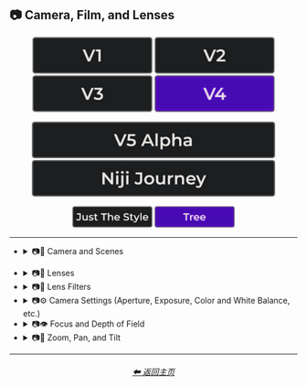 <h2>📷 Camera, Film, and Lenses</h2>

<div align="center">

[<img src="/Images/Repo_Parts/Buttons/Version_Buttons/button_version_V1_inactive.webp?raw=true" alt="MidJourney V1" height="64" />](/Pages/MJ_V1/Style_Pages/Sphere/Camera.md)
[<img src="/Images/Repo_Parts/Buttons/Version_Buttons/button_version_V2_inactive.webp?raw=true" alt="MidJourney V2" height="64" />](/Pages/MJ_V2/Style_Pages/Sphere/Camera.md)
[<img src="/Images/Repo_Parts/Buttons/Version_Buttons/button_version_V3_inactive.webp?raw=true" alt="MidJourney V3" height="64" />](/Pages/MJ_V3/Style_Pages/Just_The_Style/Camera.md)
[<img src="/Images/Repo_Parts/Buttons/Version_Buttons/button_version_V4_active.webp?raw=true" alt="MidJourney V4" height="64" />](/Pages/MJ_V4/Style_Pages/Tree/Camera.md)

[<img src="/Images/Repo_Parts/Buttons/Version_Buttons/button_version_V5_Alpha_inactive_half.webp?raw=true" alt="MidJourney V5" height="64" />](/Pages/MJ_V5/Style_Pages/Just_The_Style/Camera.md)
[<img src="/Images/Repo_Parts/Buttons/Version_Buttons/button_version_niji_inactive_half.webp?raw=true" alt="Niji Journey" height="64" />](/Pages/Niji_Journey/Style_Pages/Camera.md)

[<img src="/Images/Repo_Parts/Buttons/Image_Type_Buttons/button_just_the_style_inactive.webp?raw=true" alt="Just The Style" width="140.5" />](/Pages/MJ_V4/Style_Pages/Just_The_Style/Camera.md)
[<img src="/Images/Repo_Parts/Buttons/Image_Type_Buttons/button_tree_active.webp?raw=true" alt="Tree" width="140.5" />](/Pages/MJ_V4/Style_Pages/Tree/Camera.md)

</div>

<hr>

- <details><summary>📷🌇 Camera and Scenes</summary><p><div align="center">

    | Scene |
    | :-: |
    | <img src="/Images/MJ_V4/V4_Alpha_3.5/Midjourney_Styles_(tree)/Camera/Tree_Scene.webp?raw=true" width="256" /> |

    <br>

    | Photography | Photograph | Photographia |
    | :-: | :-: | :-: |
    | <img src="/Images/MJ_V4/V4_Alpha_3.5/Midjourney_Styles_(tree)/Camera/Tree_Photography.webp?raw=true" width="256" /> | <img src="/Images/MJ_V4/V4_Alpha_3.6/Midjourney_Styles_(tree)/Camera/Tree_Photograph.webp?raw=true" width="256" /> | <img src="/Images/MJ_V4/V4_Alpha_3.6/Midjourney_Styles_(tree)/Camera/Tree_Photographia.webp?raw=true" width="256" /> |

    <br>

    | Closed Composition |
    | :-: |
    | <img src="/Images/MJ_V4/V4_Alpha_3.6/Midjourney_Styles_(tree)/Camera/Tree_Closed_Composition.webp?raw=true" width="256" /> |

    <br>

    | Filmic | Cinematic |
    | :-: | :-: |
    | <img src="/Images/MJ_V4/V4_Alpha_3.5/Midjourney_Styles_(tree)/Camera/Tree_Filmic.webp?raw=true" width="256" /> | <img src="/Images/MJ_V4/V4_Alpha_3.5/Midjourney_Styles_(tree)/Camera/Tree_Cinematic.webp?raw=true" width="256" /> | 

    <br>

    | Dramatic | Glamor Shot |
    | :-: | :-: |
    | <img src="/Images/MJ_V4/V4_Alpha_3.5/Midjourney_Styles_(tree)/Camera/Tree_Dramatic.webp?raw=true" width="256" /> | <img src="/Images/MJ_V4/V4_Alpha_3.5/Midjourney_Styles_(tree)/Camera/Tree_Glamor_Shot.webp?raw=true" width="256" /> |

    <br>

    | Golden Hour | Blue Hour |
    | :-: | :-: |
    | <img src="/Images/MJ_V4/V4_Alpha_3.5/Midjourney_Styles_(tree)/Camera/Tree_Golden_Hour.webp?raw=true" width="256" /> | <img src="/Images/MJ_V4/V4_Alpha_3.5/Midjourney_Styles_(tree)/Camera/Tree_Blue_Hour.webp?raw=true" width="256" /> |

    <br>

    | Award Winning Photography | Establishing Shot | Nightography |
    | :-: | :-: | :-: |
    | <img src="/Images/MJ_V4/V4_Alpha_3.5/Midjourney_Styles_(tree)/Camera/Tree_Award_Winning_Photography.webp?raw=true" width="256" /> | <img src="/Images/MJ_V4/V4_Alpha_3.5/Midjourney_Styles_(tree)/Camera/Tree_Establishing_Shot.webp?raw=true" width="256" /> | <img src="/Images/MJ_V4/V4_Alpha_3.5/Midjourney_Styles_(tree)/Camera/Tree_Nightography.webp?raw=true" width="256" /> |

    <br>

    | Photoshoot |
    | :-: |
    | <img src="/Images/MJ_V4/V4_Alpha_3.5/Midjourney_Styles_(tree)/Camera/Tree_Photoshoot.webp?raw=true" width="256" /> |

    <br>

    | Portrait | Full Body Portrait | Portraiture |
    | :-: | :-: | :-: |
    | <img src="/Images/MJ_V4/V4_Alpha_3.5/Midjourney_Styles_(tree)/Camera/Tree_Portrait.webp?raw=true" width="256" /> | <img src="/Images/MJ_V4/V4_Alpha_3.5/Midjourney_Styles_(tree)/Camera/Tree_Full_Body_Portrait.webp?raw=true" width="256" /> | <img src="/Images/MJ_V4/V4_Alpha_3.6/Midjourney_Styles_(tree)/Camera/Tree_Portraiture.webp?raw=true" width="256" /> |

    <br>

    | Cinematic Haze |
    | :-: |
    | <img src="/Images/MJ_V4/V4_Alpha_3.5/Midjourney_Styles_(tree)/Camera/Tree_Cinematic_Haze.webp?raw=true" width="256" /> |

    <br>

    | Subject |
    | :-: |
    | <img src="/Images/MJ_V4/V4_Alpha_3.5/Midjourney_Styles_(tree)/Camera/Tree_Subject.webp?raw=true" width="256" /> |

    <br>

    | Pose | Gesture | Profile |
    | :-: | :-: | :-: |
    | <img src="/Images/MJ_V4/V4_Alpha_3.5/Midjourney_Styles_(tree)/Camera/Tree_Pose.webp?raw=true" width="256" /> | <img src="/Images/MJ_V4/V4_Alpha_3.5/Midjourney_Styles_(tree)/Camera/Tree_Gesture.webp?raw=true" width="256" /> | <img src="/Images/MJ_V4/V4_Alpha_3.5/Midjourney_Styles_(tree)/Camera/Tree_Profile.webp?raw=true" width="256" /> |

    <br>

    | High-Speed Photograph | Time-Lapse | Motion Capture |
    | :-: | :-: | :-: |
    | <img src="/Images/MJ_V4/V4_Alpha_3.5/Midjourney_Styles_(tree)/Camera/Tree_High-Speed_Photograph.webp?raw=true" width="256" /> | <img src="/Images/MJ_V4/V4_Alpha_3.5/Midjourney_Styles_(tree)/Camera/Tree_Time-Lapse.webp?raw=true" width="256" /> | <img src="/Images/MJ_V4/V4_Alpha_3.5/Midjourney_Styles_(tree)/Camera/Tree_Motion_Capture.webp?raw=true" width="256" /> |

    <br>

    | Claymation | Video Frame Capture |
    | :-: | :-: |
    | <img src="/Images/MJ_V4/V4_Alpha_3.5/Midjourney_Styles_(tree)/Camera/Tree_Claymation.webp?raw=true" width="256" /> | <img src="/Images/MJ_V4/V4_Alpha_3.5/Midjourney_Styles_(tree)/Camera/Tree_Video_Frame_Capture.webp?raw=true" width="256" /> |

    <br>

    | Stop Motion | Stop-Motion Animation Frame |
    | :-: | :-: |
    | <img src="/Images/MJ_V4/V4_Alpha_3.5/Midjourney_Styles_(tree)/Camera/Tree_Stop_Motion.webp?raw=true" width="256" /> | <img src="/Images/MJ_V4/V4_Alpha_3.5/Midjourney_Styles_(tree)/Camera/Tree_Stop-motion_Animation_Frame.webp?raw=true" width="256" /> |

    <br>

    | Color Grading | Bokeh | Film Grain |
    | :-: | :-: | :-: |
    | <img src="/Images/MJ_V4/V4_Alpha_3.5/Midjourney_Styles_(tree)/Camera/Tree_Color_Grading.webp?raw=true" width="256" /> | <img src="/Images/MJ_V4/V4_Alpha_3.5/Midjourney_Styles_(tree)/Camera/Tree_Bokeh.webp?raw=true" width="256" /> | <img src="/Images/MJ_V4/V4_Alpha_3.5/Midjourney_Styles_(tree)/Camera/Tree_Film_Grain.webp?raw=true" width="256" /> |

    <br>

    | Surveillance | Surveillance Footage |
    | :-: | :-: |
    | <img src="/Images/MJ_V4/V4_Alpha_3.5/Midjourney_Styles_(tree)/Camera/Tree_Surveillance.webp?raw=true" width="256" /> | <img src="/Images/MJ_V4/V4_Alpha_3.5/Midjourney_Styles_(tree)/Camera/Tree_Surveillance_Footage.webp?raw=true" width="256" /> |

    <br>

    | Security Footage | CCTV |
    | :-: | :-: |
    | <img src="/Images/MJ_V4/V4_Alpha_3.5/Midjourney_Styles_(tree)/Camera/Tree_Security_Footage.webp?raw=true" width="256" /> | <img src="/Images/MJ_V4/V4_Alpha_3.5/Midjourney_Styles_(tree)/Camera/Tree_CCTV.webp?raw=true" width="256" /> |

    <br>

    | Dashcam-Footage | Satellite Imagery | Paparazzi Photography |
    | :-: | :-: | :-: |
    | <img src="/Images/MJ_V4/V4_Alpha_3.5/Midjourney_Styles_(tree)/Camera/Tree_Dashcam-Footage.webp?raw=true" width="256" /> | <img src="/Images/MJ_V4/V4_Alpha_3.5/Midjourney_Styles_(tree)/Camera/Tree_Satellite_Imagery.webp?raw=true" width="256" /> | <img src="/Images/MJ_V4/V4_Alpha_3.5/Midjourney_Styles_(tree)/Camera/Tree_Paparazzi_Photography.webp?raw=true" width="256" /> |

    <br>

    | Underwater Photography | Wildlife Photography | National Geographic Photo |
    | :-: | :-: | :-: |
    | <img src="/Images/MJ_V4/V4_Alpha_3.5/Midjourney_Styles_(tree)/Camera/Tree_Underwater_Photography.webp?raw=true" width="256" /> | <img src="/Images/MJ_V4/V4_Alpha_3.5/Midjourney_Styles_(tree)/Camera/Tree_Wildlife_Photography.webp?raw=true" width="256" /> | <img src="/Images/MJ_V4/V4_Alpha_3.5/Midjourney_Styles_(tree)/Camera/Tree_National_Geographic_Photo.webp?raw=true" width="256" /> |

    <br>

    | Editorial Photography | Associated Press Photo | Photojournalism |
    | :-: | :-: | :-: |
    | <img src="/Images/MJ_V4/V4_Alpha_3.5/Midjourney_Styles_(tree)/Camera/Tree_Editorial_Photography.webp?raw=true" width="256" /> | <img src="/Images/MJ_V4/V4_Alpha_3.5/Midjourney_Styles_(tree)/Camera/Tree_Associated_Press_Photo.webp?raw=true" width="256" /> | <img src="/Images/MJ_V4/V4_Alpha_3.5/Midjourney_Styles_(tree)/Camera/Tree_Photojournalism.webp?raw=true" width="256" /> |

    <br>

    | Action Scene | War Photography |
    | :-: | :-: |
    | <img src="/Images/MJ_V4/V4_Alpha_3.5/Midjourney_Styles_(tree)/Camera/Tree_Action_Scene.webp?raw=true" width="256" /> | <img src="/Images/MJ_V4/V4_Alpha_3.5/Midjourney_Styles_(tree)/Camera/Tree_War_Photography.webp?raw=true" width="256" /> |

    </div></p></details>

<!--
- <details><summary>📷🌇 Camera and Film Types</summary><p><div align="center">

    | Camcorder Effect | DSLR | Night Vision |
    | :-: | :-: | :-: |
    | <img src="/Images/MJ_V4/V4_Alpha_3.5/Midjourney_Styles_(tree)/Camera/Tree_Camcorder_Effect.webp?raw=true" width="256" /> | <img src="/Images/MJ_V4/V4_Alpha_3.5/Midjourney_Styles_(tree)/Camera/Tree_DSLR.webp?raw=true" width="256" /> | <img src="/Images/MJ_V4/V4_Alpha_3.5/Midjourney_Styles_(tree)/Camera/Tree_Night_Vision.webp?raw=true" width="256" /> |

    <br>

    | Drone Photography | GoPro Video | Unregistered Hypercam 2 |
    | :-: | :-: | :-: |
    | <img src="/Images/MJ_V4/V4_Alpha_3.5/Midjourney_Styles_(tree)/Camera/Tree_Drone_Photography.webp?raw=true" width="256" /> | <img src="/Images/MJ_V4/V4_Alpha_3.5/Midjourney_Styles_(tree)/Camera/Tree_GoPro_Video.webp?raw=true" width="256" /> | <img src="/Images/MJ_V4/V4_Alpha_3.5/Midjourney_Styles_(tree)/Camera/Tree_Unregistered_Hypercam_2.webp?raw=true" width="256" /> |

    <br>

    | Hyperspectral Imaging | Multispectral Imaging | Schlieren |
    | :-: | :-: | :-: |
    | <img src="/Images/MJ_V4/V4_Alpha_3.5/Midjourney_Styles_(tree)/Camera/Tree_Hyperspectral_Imaging.webp?raw=true" width="256" /> | <img src="/Images/MJ_V4/V4_Alpha_3.5/Midjourney_Styles_(tree)/Camera/Tree_Multispectral_Imaging.webp?raw=true" width="256" /> | <img src="/Images/MJ_V4/V4_Alpha_3.5/Midjourney_Styles_(tree)/Camera/Tree_Schlieren.webp?raw=true" width="256" /> |

    <br>

    | Disposable Camera | Disposable Camera Photo |
    | :-: | :-: |
    | <img src="/Images/MJ_V4/V4_Alpha_3.5/Midjourney_Styles_(tree)/Camera/Tree_Disposable_Camera.webp?raw=true" width="256" /> | <img src="/Images/MJ_V4/V4_Alpha_3.5/Midjourney_Styles_(tree)/Camera/Tree_Disposable_Camera_Photo.webp?raw=true" width="256" /> |

    <br>

    | Polaroid |
    | :-: |
    | <img src="/Images/MJ_V4/V4_Alpha_3.5/Midjourney_Styles_(tree)/Camera/Tree_Polaroid.webp?raw=true" width="256" /> |

    <br>

    | Ektachrome | Fujifilm Superia | Instax |
    | :-: | :-: | :-: |
    | <img src="/Images/MJ_V4/V4_Alpha_3.5/Midjourney_Styles_(tree)/Camera/Tree_Ektachrome.webp?raw=true" width="256" /> | <img src="/Images/MJ_V4/V4_Alpha_3.5/Midjourney_Styles_(tree)/Camera/Tree_Fujifilm_Superia.webp?raw=true" width="256" /> | <img src="/Images/MJ_V4/V4_Alpha_3.5/Midjourney_Styles_(tree)/Camera/Tree_Instax.webp?raw=true" width="256" /> |

    <br>

    | Kodak Ektar | Kodak Gold 200 | Kodak Portra |
    | :-: | :-: | :-: |
    | <img src="/Images/MJ_V4/V4_Alpha_3.5/Midjourney_Styles_(tree)/Camera/Tree_Kodak_Ektar.webp?raw=true" width="256" /> | <img src="/Images/MJ_V4/V4_Alpha_3.5/Midjourney_Styles_(tree)/Camera/Tree_Kodak_Gold_200.webp?raw=true" width="256" /> | <img src="/Images/MJ_V4/V4_Alpha_3.5/Midjourney_Styles_(tree)/Camera/Tree_Kodak_Portra.webp?raw=true" width="256" /> |

    <br>

    | Nikon D750 | Provia | Velvia |
    | :-: | :-: | :-: |
    | <img src="/Images/MJ_V4/V4_Alpha_3.5/Midjourney_Styles_(tree)/Camera/Tree_Nikon_D750.webp?raw=true" width="256" /> | <img src="/Images/MJ_V4/V4_Alpha_3.5/Midjourney_Styles_(tree)/Camera/Tree_Provia.webp?raw=true" width="256" /> | <img src="/Images/MJ_V4/V4_Alpha_3.5/Midjourney_Styles_(tree)/Camera/Tree_Velvia.webp?raw=true" width="256" /> |

    <br>

    | Lomo | Pinhole Photography | CinemaScope |
    | :-: | :-: | :-: |
    | <img src="/Images/MJ_V4/V4_Alpha_3.5/Midjourney_Styles_(tree)/Camera/Tree_Lomo.webp?raw=true" width="256" /> | <img src="/Images/MJ_V4/V4_Alpha_3.5/Midjourney_Styles_(tree)/Camera/Tree_Pinhole_Photography.webp?raw=true" width="256" /> | <img src="/Images/MJ_V4/V4_Alpha_3.5/Midjourney_Styles_(tree)/Camera/Tree_CinemaScope.webp?raw=true" width="256" /> |

    <br>

    | Tri-X 400 TX | Ilford HP5 | Photogram |
    | :-: | :-: | :-: |
    | <img src="/Images/MJ_V4/V4_Alpha_3.5/Midjourney_Styles_(tree)/Camera/Tree_Tri-X_400_TX.webp?raw=true" width="256" /> | <img src="/Images/MJ_V4/V4_Alpha_3.5/Midjourney_Styles_(tree)/Camera/Tree_Ilford_HP5.webp?raw=true" width="256" /> | <img src="/Images/MJ_V4/V4_Alpha_3.5/Midjourney_Styles_(tree)/Camera/Tree_Photogram.webp?raw=true" width="256" /> |

    <br>

    | VistaVision | Technirama |
    | :-: | :-: |
    | <img src="/Images/MJ_V4/V4_Alpha_3.5/Midjourney_Styles_(tree)/Camera/Tree_VistaVision.webp?raw=true" width="256" /> | <img src="/Images/MJ_V4/V4_Alpha_3.5/Midjourney_Styles_(tree)/Camera/Tree_Technirama.webp?raw=true" width="256" /> |

    <br>

    | Techniscope | Super-35 |
    | :-: | :-: |
    | <img src="/Images/MJ_V4/V4_Alpha_3.5/Midjourney_Styles_(tree)/Camera/Tree_Techniscope.webp?raw=true" width="256" /> | <img src="/Images/MJ_V4/V4_Alpha_3.5/Midjourney_Styles_(tree)/Camera/Tree_Super-35.webp?raw=true" width="256" /> |

    <br>

    | Panavision | Super-Panavision-70 |
    | :-: | :-: |
    | <img src="/Images/MJ_V4/V4_Alpha_3.5/Midjourney_Styles_(tree)/Camera/Tree_Panavision.webp?raw=true" width="256" /> | <img src="/Images/MJ_V4/V4_Alpha_3.5/Midjourney_Styles_(tree)/Camera/Tree_Super-Panavision-70.webp?raw=true" width="256" /> |

    <br>

    | Cinerama | Kinopanorama | Cinemiracle |
    | :-: | :-: | :-: |
    | <img src="/Images/MJ_V4/V4_Alpha_3.5/Midjourney_Styles_(tree)/Camera/Tree_Cinerama.webp?raw=true" width="256" /> | <img src="/Images/MJ_V4/V4_Alpha_3.5/Midjourney_Styles_(tree)/Camera/Tree_Kinopanorama.webp?raw=true" width="256" /> | <img src="/Images/MJ_V4/V4_Alpha_3.5/Midjourney_Styles_(tree)/Camera/Tree_Cinemiracle.webp?raw=true" width="256" /> |

    <br>

    | Daguerrotype | Ambrotype | Calotype |
    | :-: | :-: | :-: |
    | <img src="/Images/MJ_V4/V4_Alpha_3.5/Midjourney_Styles_(tree)/Camera/Tree_Daguerrotype.webp?raw=true" width="256" /> | <img src="/Images/MJ_V4/V4_Alpha_3.5/Midjourney_Styles_(tree)/Camera/Tree_Ambrotype.webp?raw=true" width="256" /> | <img src="/Images/MJ_V4/V4_Alpha_3.5/Midjourney_Styles_(tree)/Camera/Tree_Calotype.webp?raw=true" width="256" /> |

    <br>

    | Tintype | Film-Negative |
    | :-: | :-: |
    | <img src="/Images/MJ_V4/V4_Alpha_3.5/Midjourney_Styles_(tree)/Camera/Tree_Tintype.webp?raw=true" width="256" /> | <img src="/Images/MJ_V4/V4_Alpha_3.5/Midjourney_Styles_(tree)/Camera/Tree_Film-Negative.webp?raw=true" width="256" /> |

    <br>

    | Full Frame |
    | :-: |
    | <img src="/Images/MJ_V4/V4_Alpha_3.5/Midjourney_Styles_(tree)/Camera/Tree_Full_Frame.webp?raw=true" width="256" /> |

    </div></p></details>

- <details><summary>📷🎞 Film Sizes</summary><p><div align="center">

    | Shot on 8mm | Shot on 9.5mm |
    | :-: | :-: |
    | <img src="/Images/MJ_V4/V4_Alpha_3.5/Midjourney_Styles_(tree)/Camera/Tree_Shot_on_8mm.webp?raw=true" width="256" /> | <img src="/Images/MJ_V4/V4_Alpha_3.5/Midjourney_Styles_(tree)/Camera/Tree_Shot_on_9.5mm.webp?raw=true" width="256" /> |

    <br>

    | Shot on 16mm | Shot on 17.5mm | Shot on 28mm |
    | :-: | :-: | :-: |
    | <img src="/Images/MJ_V4/V4_Alpha_3.5/Midjourney_Styles_(tree)/Camera/Tree_Shot_on_16mm.webp?raw=true" width="256" /> | <img src="/Images/MJ_V4/V4_Alpha_3.5/Midjourney_Styles_(tree)/Camera/Tree_Shot_on_17.5mm.webp?raw=true" width="256" /> | <img src="/Images/MJ_V4/V4_Alpha_3.5/Midjourney_Styles_(tree)/Camera/Tree_Shot_on_28mm.webp?raw=true" width="256" /> |

    <br>

    | Shot on 35mm | 35mm | Expired 35mm Film |
    | :-: | :-: | :-: |
    | <img src="/Images/MJ_V4/V4_Alpha_3.5/Midjourney_Styles_(tree)/Camera/Tree_Shot_on_35mm.webp?raw=true" width="256" /> | <img src="/Images/MJ_V4/V4_Alpha_3.5/Midjourney_Styles_(tree)/Camera/Tree_35mm.webp?raw=true" width="256" /> | <img src="/Images/MJ_V4/V4_Alpha_3.5/Midjourney_Styles_(tree)/Camera/Tree_Expired_35mm_Film.webp?raw=true" width="256" /> |

    <br>

    | Shot on 65mm | Expired 65mm Film |
    | :-: | :-: |
    | <img src="/Images/MJ_V4/V4_Alpha_3.5/Midjourney_Styles_(tree)/Camera/Tree_Shot_on_65mm.webp?raw=true" width="256" /> | <img src="/Images/MJ_V4/V4_Alpha_3.5/Midjourney_Styles_(tree)/Camera/Tree_Expired_65mm_Film.webp?raw=true" width="256" /> |

    <br>

    | Shot on 70mm | Shot on IMAX 70mm |
    | :-: | :-: |
    | <img src="/Images/MJ_V4/V4_Alpha_3.5/Midjourney_Styles_(tree)/Camera/Tree_Shot_on_70mm.webp?raw=true" width="256" /> | <img src="/Images/MJ_V4/V4_Alpha_3.5/Midjourney_Styles_(tree)/Camera/Tree_Shot_on_IMAX_70mm.webp?raw=true" width="256" /> |

  </div></p></details>

- <details><summary>📷🥽 Lens Sizes</summary><p><div align="center">

    | 15mm Lens | 35mm Lens | 85mm Lens |
    | :-: | :-: | :-: |
    | <img src="/Images/MJ_V4/V4_Alpha_3.5/Midjourney_Styles_(tree)/Camera/Tree_15mm_Lens.webp?raw=true" width="256" /> | <img src="/Images/MJ_V4/V4_Alpha_3.5/Midjourney_Styles_(tree)/Camera/Tree_35mm_Lens.webp?raw=true" width="256" /> | <img src="/Images/MJ_V4/V4_Alpha_3.5/Midjourney_Styles_(tree)/Camera/Tree_85mm_Lens.webp?raw=true" width="256" /> |

    <br>

    | 100mm Lens | 200mm Lens |
    | :-: | :-: |
    | <img src="/Images/MJ_V4/V4_Alpha_3.5/Midjourney_Styles_(tree)/Camera/Tree_100mm_Lens.webp?raw=true" width="256" /> | <img src="/Images/MJ_V4/V4_Alpha_3.5/Midjourney_Styles_(tree)/Camera/Tree_200mm_Lens.webp?raw=true" width="256" /> |

  </div></p></details>
-->

- <details><summary>📷🔭 Lenses</summary><p><div align="center">

    | Macro | Macro View | Magnification |
    | :-: | :-: | :-: |
    | <img src="/Images/MJ_V4/V4_Alpha_3.5/Midjourney_Styles_(tree)/Camera/Tree_Macro.webp?raw=true" width="256" /> | <img src="/Images/MJ_V4/V4_Alpha_3.5/Midjourney_Styles_(tree)/Camera/Tree_Macro_View.webp?raw=true" width="256" /> | <img src="/Images/MJ_V4/V4_Alpha_3.5/Midjourney_Styles_(tree)/Camera/Tree_Magnification.webp?raw=true" width="256" /> |

    <br>

    | 100x Magnification | 200x Magnification |
    | :-: | :-: |
    | <img src="/Images/MJ_V4/V4_Alpha_3.5/Midjourney_Styles_(tree)/Camera/Tree_100x_Magnification.webp?raw=true" width="256" /> | <img src="/Images/MJ_V4/V4_Alpha_3.5/Midjourney_Styles_(tree)/Camera/Tree_200x_Magnification.webp?raw=true" width="256" /> |

    <br>

    | 500x Magnification | 1000x Magnification |
    | :-: | :-: |
    | <img src="/Images/MJ_V4/V4_Alpha_3.5/Midjourney_Styles_(tree)/Camera/Tree_500x_Magnification.webp?raw=true" width="256" /> | <img src="/Images/MJ_V4/V4_Alpha_3.5/Midjourney_Styles_(tree)/Camera/Tree_1000x_Magnification.webp?raw=true" width="256" /> |

    <br>

    | Microscopic | Electron Microscope | Super-Resolution Microscopy |
    | :-: | :-: | :-: |
    | <img src="/Images/MJ_V4/V4_Alpha_3.5/Midjourney_Styles_(tree)/Camera/Tree_Microscopic.webp?raw=true" width="256" /> | <img src="/Images/MJ_V4/V4_Alpha_3.5/Midjourney_Styles_(tree)/Camera/Tree_Electron_Microscope.webp?raw=true" width="256" /> | <img src="/Images/MJ_V4/V4_Alpha_3.5/Midjourney_Styles_(tree)/Camera/Tree_Super-Resolution_Microscopy.webp?raw=true" width="256" /> |

    <br>

    | Telescope | Telescopic | Telescope Photography |
    | :-: | :-: | :-: |
    | <img src="/Images/MJ_V4/V4_Alpha_3.5/Midjourney_Styles_(tree)/Camera/Tree_Telescope.webp?raw=true" width="256" /> | <img src="/Images/MJ_V4/V4_Alpha_3.5/Midjourney_Styles_(tree)/Camera/Tree_Telescopic.webp?raw=true" width="256" /> | <img src="/Images/MJ_V4/V4_Alpha_3.5/Midjourney_Styles_(tree)/Camera/Tree_Telescope_Photography.webp?raw=true" width="256" /> |

    <br>

    | Telephoto | Panorama | 360 Panorama |
    | :-: | :-: | :-: |
    | <img src="/Images/MJ_V4/V4_Alpha_3.5/Midjourney_Styles_(tree)/Camera/Tree_Telephoto.webp?raw=true" width="256" /> | <img src="/Images/MJ_V4/V4_Alpha_3.5/Midjourney_Styles_(tree)/Camera/Tree_Panorama.webp?raw=true" width="256" /> | <img src="/Images/MJ_V4/V4_Alpha_3.5/Midjourney_Styles_(tree)/Camera/Tree_360_Panorama.webp?raw=true" width="256" /> |

    <br>

    | Wide Angle | Ultra-Wide Angle | 360 Angle |
    | :-: | :-: | :-: |
    | <img src="/Images/MJ_V4/V4_Alpha_3.5/Midjourney_Styles_(tree)/Camera/Tree_Wide_Angle.webp?raw=true" width="256" /> | <img src="/Images/MJ_V4/V4_Alpha_3.5/Midjourney_Styles_(tree)/Camera/Tree_Ultra-Wide_Angle.webp?raw=true" width="256" /> | <img src="/Images/MJ_V4/V4_Alpha_3.5/Midjourney_Styles_(tree)/Camera/Tree_360_Angle.webp?raw=true" width="256" /> |

    <br>

    | Fisheye Lens | Fisheye Lens Effect | Lens Distortion |
    | :-: | :-: | :-: |
    | <img src="/Images/MJ_V4/V4_Alpha_3.5/Midjourney_Styles_(tree)/Camera/Tree_Fisheye_Lens.webp?raw=true" width="256" /> | <img src="/Images/MJ_V4/V4_Alpha_3.5/Midjourney_Styles_(tree)/Camera/Tree_Fisheye_Lens_Effect.webp?raw=true" width="256" /> | <img src="/Images/MJ_V4/V4_Alpha_3.5/Midjourney_Styles_(tree)/Camera/Tree_Lens_Distortion.webp?raw=true" width="256" /> |

    </div></p></details>

- <details><summary>📷🧫 Lens Filters</summary><p><div align="center">

    | Color-Gel | Filter |
    | :-: | :-: |
    | <img src="/Images/MJ_V4/V4_Alpha_3.5/Midjourney_Styles_(tree)/Camera/Tree_Color-Gel.webp?raw=true" width="256" /> | <img src="/Images/MJ_V4/V4_Alpha_3.5/Midjourney_Styles_(tree)/Camera/Tree_Filter.webp?raw=true" width="256" /> |

    <br>

    | Photographic-Filter | Diffusion-Filter |
    | :-: | :-: |
    | <img src="/Images/MJ_V4/V4_Alpha_3.5/Midjourney_Styles_(tree)/Camera/Tree_Photographic-Filter.webp?raw=true" width="256" /> | <img src="/Images/MJ_V4/V4_Alpha_3.5/Midjourney_Styles_(tree)/Camera/Tree_Diffusion-Filter.webp?raw=true" width="256" /> |

    <br>

    | Dichroic-Filter | UV-Filter |
    | :-: | :-: |
    | <img src="/Images/MJ_V4/V4_Alpha_3.5/Midjourney_Styles_(tree)/Camera/Tree_Dichroic-Filter.webp?raw=true" width="256" /> | <img src="/Images/MJ_V4/V4_Alpha_3.5/Midjourney_Styles_(tree)/Camera/Tree_UV-Filter.webp?raw=true" width="256" /> |

    <br>

    | Polarization-Filter | Polarizer |
    | :-: | :-: |
    | <img src="/Images/MJ_V4/V4_Alpha_3.5/Midjourney_Styles_(tree)/Camera/Tree_Polarization-Filter.webp?raw=true" width="256" /> | <img src="/Images/MJ_V4/V4_Alpha_3.5/Midjourney_Styles_(tree)/Camera/Tree_Polarizer.webp?raw=true" width="256" /> |

    <br>

    | Infrared-Filter | Infrared-Cut-Off-Filter |
    | :-: | :-: |
    | <img src="/Images/MJ_V4/V4_Alpha_3.5/Midjourney_Styles_(tree)/Camera/Tree_Infrared-Filter.webp?raw=true" width="256" /> | <img src="/Images/MJ_V4/V4_Alpha_3.5/Midjourney_Styles_(tree)/Camera/Tree_Infrared-Cut-Off-Filter.webp?raw=true" width="256" /> |

    <br>

    | Neutral-Density-Filter | ND-Filter |
    | :-: | :-: |
    | <img src="/Images/MJ_V4/V4_Alpha_3.5/Midjourney_Styles_(tree)/Camera/Tree_Neutral-Density-Filter.webp?raw=true" width="256" /> | <img src="/Images/MJ_V4/V4_Alpha_3.5/Midjourney_Styles_(tree)/Camera/Tree_ND-Filter.webp?raw=true" width="256" /> |

    <br>

    | Graduated-Neutral-Density-Filter | GND-Filter |
    | :-: | :-: |
    | <img src="/Images/MJ_V4/V4_Alpha_3.5/Midjourney_Styles_(tree)/Camera/Tree_Graduated-Neutral-Density-Filter.webp?raw=true" width="256" /> | <img src="/Images/MJ_V4/V4_Alpha_3.5/Midjourney_Styles_(tree)/Camera/Tree_GND-Filter.webp?raw=true" width="256" /> |

    <br>

    | Astronomical-Filter | Cokin-Filter |
    | :-: | :-: |
    | <img src="/Images/MJ_V4/V4_Alpha_3.5/Midjourney_Styles_(tree)/Camera/Tree_Astronomical-Filter.webp?raw=true" width="256" /> | <img src="/Images/MJ_V4/V4_Alpha_3.5/Midjourney_Styles_(tree)/Camera/Tree_Cokin-Filter.webp?raw=true" width="256" /> |

  </div></p></details>

- <details><summary>📷⚙ Camera Settings (Aperture, Exposure, Color and White Balance, etc.)</summary><p><div align="center">

    | Exposure | Short Exposure | Long Exposure |
    | :-: | :-: | :-: |
    | <img src="/Images/MJ_V4/V4_Alpha_3.5/Midjourney_Styles_(tree)/Camera/Tree_Exposure.webp?raw=true" width="256" /> | <img src="/Images/MJ_V4/V4_Alpha_3.5/Midjourney_Styles_(tree)/Camera/Tree_Short_Exposure.webp?raw=true" width="256" /> | <img src="/Images/MJ_V4/V4_Alpha_3.5/Midjourney_Styles_(tree)/Camera/Tree_Long_Exposure.webp?raw=true" width="256" /> | 

    <br>

    | Double-Exposure | Shutter Speed 1/1000 | Shutter Speed 1/2 |
    | :-: | :-: | :-: |
    | <img src="/Images/MJ_V4/V4_Alpha_3.5/Midjourney_Styles_(tree)/Camera/Tree_Double-Exposure.webp?raw=true" width="256" /> | <img src="/Images/MJ_V4/V4_Alpha_3.5/Midjourney_Styles_(tree)/Camera/Tree_Shutter_Speed_11000.webp?raw=true" width="256" /> | <img src="/Images/MJ_V4/V4_Alpha_3.5/Midjourney_Styles_(tree)/Camera/Tree_Shutter_Speed_12.webp?raw=true" width="256" /> | 

    <br>

    | Aperture | F/2.8 | F/22 |
    | :-: | :-: | :-: |
    | <img src="/Images/MJ_V4/V4_Alpha_3.5/Midjourney_Styles_(tree)/Camera/Tree_Aperture.webp?raw=true" width="256" /> | <img src="/Images/MJ_V4/V4_Alpha_3.5/Midjourney_Styles_(tree)/Camera/Tree_F2.8.webp?raw=true" width="256" /> | <img src="/Images/MJ_V4/V4_Alpha_3.5/Midjourney_Styles_(tree)/Camera/Tree_F22.webp?raw=true" width="256" /> | 

    <br>

    | Gamma | White Balance |
    | :-: | :-: |
    | <img src="/Images/MJ_V4/V4_Alpha_3.5/Midjourney_Styles_(tree)/Camera/Tree_Gamma.webp?raw=true" width="256" /> | <img src="/Images/MJ_V4/V4_Alpha_3.5/Midjourney_Styles_(tree)/Camera/Tree_White_Balance.webp?raw=true" width="256" /> |

    <br>

    | Rule of Thirds |
    | :-: |
    | <img src="/Images/MJ_V4/V4_Alpha_3.6/Midjourney_Styles_(tree)/Camera/Tree_Rule_of_Thirds.webp?raw=true" width="256" /> |

    </div></p></details>

- <details><summary>📷👁 Focus and Depth of Field</summary><p><div align="center">

    | Depth | Depth of Field | DOF |
    | :-: | :-: | :-: |
    | <img src="/Images/MJ_V4/V4_Alpha_3.5/Midjourney_Styles_(tree)/Camera/Tree_Depth.webp?raw=true" width="256" /> | <img src="/Images/MJ_V4/V4_Alpha_3.5/Midjourney_Styles_(tree)/Camera/Tree_Depth_of_Field.webp?raw=true" width="256" /> | <img src="/Images/MJ_V4/V4_Alpha_3.5/Midjourney_Styles_(tree)/Camera/Tree_DOF.webp?raw=true" width="256" /> |

    <br>

    | Horizon Line | Vantage Point | Vanishing Point |
    | :-: | :-: | :-: |
    | <img src="/Images/MJ_V4/V4_Alpha_3.5/Midjourney_Styles_(tree)/Camera/Tree_Horizon_Line.webp?raw=true" width="256" /> | <img src="/Images/MJ_V4/V4_Alpha_3.5/Midjourney_Styles_(tree)/Camera/Tree_Vantage_Point.webp?raw=true" width="256" /> | <img src="/Images/MJ_V4/V4_Alpha_3.5/Midjourney_Styles_(tree)/Camera/Tree_Vanishing_Point.webp?raw=true" width="256" /> |

    <br>

    | Defocused | Unfocused |
    | :-: | :-: |
    | <img src="/Images/MJ_V4/V4_Alpha_3.5/Midjourney_Styles_(tree)/Camera/Tree_Defocused.webp?raw=true" width="256" /> | <img src="/Images/MJ_V4/V4_Alpha_3.5/Midjourney_Styles_(tree)/Camera/Tree_Unfocused.webp?raw=true" width="256" /> |

    <br>

    | Focal Point | Soft-Focus |
    | :-: | :-: |
    | <img src="/Images/MJ_V4/V4_Alpha_3.5/Midjourney_Styles_(tree)/Camera/Tree_Focal_Point.webp?raw=true" width="256" /> | <img src="/Images/MJ_V4/V4_Alpha_3.5/Midjourney_Styles_(tree)/Camera/Tree_Soft-Focus.webp?raw=true" width="256" /> |

    <br>

    | Shallow Focus | Deep Focus |
    | :-: | :-: |
    | <img src="/Images/MJ_V4/V4_Alpha_3.5/Midjourney_Styles_(tree)/Camera/Tree_Shallow_Focus.webp?raw=true" width="256" /> | <img src="/Images/MJ_V4/V4_Alpha_3.5/Midjourney_Styles_(tree)/Camera/Tree_Deep_Focus.webp?raw=true" width="256" /> |

    <br>

    | Rack Focus | Split Diopter | Tilted Plane Focus |
    | :-: | :-: | :-: |
    | <img src="/Images/MJ_V4/V4_Alpha_3.5/Midjourney_Styles_(tree)/Camera/Tree_Rack_Focus.webp?raw=true" width="256" /> | <img src="/Images/MJ_V4/V4_Alpha_3.5/Midjourney_Styles_(tree)/Camera/Tree_Split_Diopter.webp?raw=true" width="256" /> | <img src="/Images/MJ_V4/V4_Alpha_3.5/Midjourney_Styles_(tree)/Camera/Tree_Tilted_Plane_Focus.webp?raw=true" width="256" /> |

    </div></p></details>

- <details><summary>📷🔎 Zoom, Pan, and Tilt</summary><p><div align="center">

    | Zoom | Dolly Zoom |
    | :-: | :-: |
    | <img src="/Images/MJ_V4/V4_Alpha_3.5/Midjourney_Styles_(tree)/Camera/Tree_Zoom.webp?raw=true" width="256" /> | <img src="/Images/MJ_V4/V4_Alpha_3.5/Midjourney_Styles_(tree)/Camera/Tree_Dolly_Zoom.webp?raw=true" width="256" /> |

    <br>

    | Pan | Tilt |
    | :-: | :-: |
    | <img src="/Images/MJ_V4/V4_Alpha_3.5/Midjourney_Styles_(tree)/Camera/Tree_Pan.webp?raw=true" width="256" /> | <img src="/Images/MJ_V4/V4_Alpha_3.5/Midjourney_Styles_(tree)/Camera/Tree_Tilt.webp?raw=true" width="256" /> |

    <br>

    | Tiltshift |
    | :-: |
    | <img src="/Images/MJ_V4/V4_Alpha_3.6/Midjourney_Styles_(tree)/Camera/Tree_Tiltshift.webp?raw=true" width="256" /> |

    </div></p></details>

<!--
- <details><summary>📷◻ Megapixel Resolutions</summary><p><div align="center">

    | Megapixel | 2 Megapixels |
    | :-: | :-: |
    | <img src="/Images/MJ_V4/V4_Alpha_3.5/Midjourney_Styles_(tree)/Camera/Tree_Megapixel.webp?raw=true" width="256" /> | <img src="/Images/MJ_V4/V4_Alpha_3.5/Midjourney_Styles_(tree)/Camera/Tree_2_Megapixels.webp?raw=true" width="256" /> |

    | 10 Megapixels | 12 Megapixels | 16 Megapixels |
    | :-: | :-: | :-: |
    | <img src="/Images/MJ_V4/V4_Alpha_3.5/Midjourney_Styles_(tree)/Camera/Tree_10_Megapixels.webp?raw=true" width="256" /> | <img src="/Images/MJ_V4/V4_Alpha_3.5/Midjourney_Styles_(tree)/Camera/Tree_12_Megapixels.webp?raw=true" width="256" /> | <img src="/Images/MJ_V4/V4_Alpha_3.5/Midjourney_Styles_(tree)/Camera/Tree_16_Megapixels.webp?raw=true" width="256" /> |

    | 20 Megapixels | 22 Megapixels |
    | :-: | :-: |
    | <img src="/Images/MJ_V4/V4_Alpha_3.5/Midjourney_Styles_(tree)/Camera/Tree_20_Megapixels.webp?raw=true" width="256" /> | <img src="/Images/MJ_V4/V4_Alpha_3.5/Midjourney_Styles_(tree)/Camera/Tree_22_Megapixels.webp?raw=true" width="256" /> |

  </div></p></details>

- <details><summary>📷 Other</summary><p><div align="center">

    | Lens Flare | Vignette | Split Toning |
    | :-: | :-: | :-: |
    | <img src="/Images/MJ_V4/V4_Alpha_3.5/Midjourney_Styles_(tree)/Camera/Tree_Lens_Flare.webp?raw=true" width="256" /> | <img src="/Images/MJ_V4/V4_Alpha_3.5/Midjourney_Styles_(tree)/Camera/Tree_Vignette.webp?raw=true" width="256" /> | <img src="/Images/MJ_V4/V4_Alpha_3.5/Midjourney_Styles_(tree)/Camera/Tree_Split_Toning.webp?raw=true" width="256" /> | 

    <br>

    | Rephotography | Scanography | Slit-Scan Photography |
    | :-: | :-: | :-: |
    | <img src="/Images/MJ_V4/V4_Alpha_3.5/Midjourney_Styles_(tree)/Camera/Tree_Rephotography.webp?raw=true" width="256" /> | <img src="/Images/MJ_V4/V4_Alpha_3.5/Midjourney_Styles_(tree)/Camera/Tree_Scanography.webp?raw=true" width="256" /> | <img src="/Images/MJ_V4/V4_Alpha_3.5/Midjourney_Styles_(tree)/Camera/Tree_Slit-Scan_Photography.webp?raw=true" width="256" /> |

    </div></p></details>
-->

<hr>
<div align="center">
    <h6><a href="/README.md">⬅ 返回主页</a></h6>
</div>